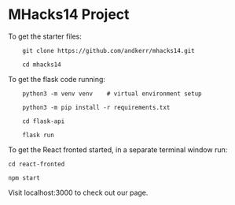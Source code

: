 MHacks14 Project
================

To get the starter files:

```
    git clone https://github.com/andkerr/mhacks14.git

    cd mhacks14
```

To get the flask code running:
```
    python3 -m venv venv    # virtual environment setup

    python3 -m pip install -r requirements.txt

    cd flask-api

    flask run
```
To get the React fronted started, in a separate terminal window run:
```
cd react-fronted

npm start
```

Visit localhost:3000 to check out our page.
